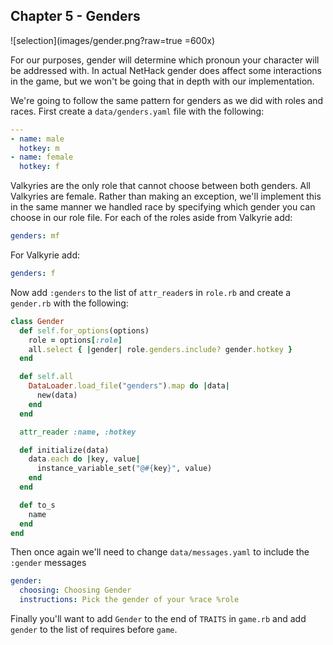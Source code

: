 ## Chapter 5 - Genders

![selection](images/gender.png?raw=true =600x)

For our purposes, gender will determine which pronoun your character will be addressed with. In actual NetHack gender does affect some interactions in the game, but we won't be going that in depth with our implementation.

We're going to follow the same pattern for genders as we did with roles and races. First create a `data/genders.yaml` file with the following:

```yaml
---
- name: male
  hotkey: m
- name: female
  hotkey: f
```

Valkyries are the only role that cannot choose between both genders. All Valkyries are female. Rather than making an exception, we'll implement this in the same manner we handled race by specifying which gender you can choose in our role file. For each of the roles aside from Valkyrie add:

```yaml
genders: mf
```

For Valkyrie add:

```yaml
genders: f
```

Now add `:genders` to the list of `attr_reader`s in `role.rb` and create a `gender.rb` with the following:

```ruby
class Gender
  def self.for_options(options)
    role = options[:role]
    all.select { |gender| role.genders.include? gender.hotkey }
  end

  def self.all
    DataLoader.load_file("genders").map do |data|
      new(data)
    end
  end

  attr_reader :name, :hotkey

  def initialize(data)
    data.each do |key, value|
      instance_variable_set("@#{key}", value)
    end
  end

  def to_s
    name
  end
end
```

Then once again we'll need to change `data/messages.yaml` to include the `:gender` messages

```yaml
gender:
  choosing: Choosing Gender
  instructions: Pick the gender of your %race %role
```

Finally you'll want to add `Gender` to the end of `TRAITS` in `game.rb` and add `gender` to the list of requires before `game`.
